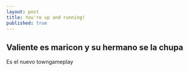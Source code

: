 ```yaml
---
layout: post
title: You're up and running!
published: true
---
```

## Valiente es maricon y su hermano se la chupa

Es el nuevo towngameplay